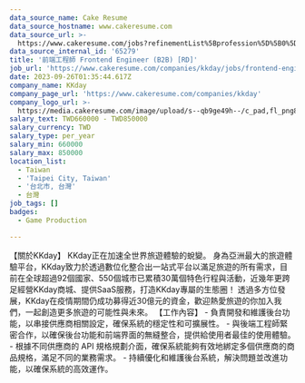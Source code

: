 ```yaml
---
data_source_name: Cake Resume
data_source_hostname: www.cakeresume.com
data_source_url: >-
  https://www.cakeresume.com/jobs?refinementList%5Bprofession%5D%5B0%5D=game-production&range%5Bsalary_range%5D%5Bmin%5D=100000
data_source_internal_id: '65279'
title: '前端工程師 Frontend Engineer (B2B) [RD]'
job_url: 'https://www.cakeresume.com/companies/kkday/jobs/frontend-engineer-b2b-rd'
date: 2023-09-26T01:35:44.617Z
company_name: KKday
company_page_url: 'https://www.cakeresume.com/companies/kkday'
company_logo_url: >-
  https://media.cakeresume.com/image/upload/s--qb9ge49h--/c_pad,fl_png8,h_200,w_200/v1666342333/cmu3q58jezs7zkvpeprv.png
salary_text: TWD660000 - TWD850000
salary_currency: TWD
salary_type: per_year
salary_min: 660000
salary_max: 850000
location_list:
  - Taiwan
  - 'Taipei City, Taiwan'
  - '台北市, 台灣'
  - 台灣
job_tags: []
badges:
  - Game Production

---
```


【關於KKday】 KKday正在加速全世界旅遊體驗的蛻變。 身為亞洲最大的旅遊體驗平台，KKday致力於透過數位化整合出一站式平台以滿足旅遊的所有需求，目前在全球超過92個國家、550個城市已累積30萬個特色行程與活動，近幾年更跨足經營KKday商城、提供SaaS服務，打造KKday專屬的生態圈！ 透過多方位發展，KKday在疫情期間仍成功募得近30億元的資金，歡迎熱愛旅遊的你加入我們，一起創造更多旅遊的可能性與未來。 【工作內容】 - 負責開發和維護後台功能，以串接供應商相關設定，確保系統的穩定性和可擴展性。 - 與後端工程師緊密合作，以確保後台功能和前端界面的無縫整合，提供給使用者最佳的使用體驗。 - 根據不同供應商的 API 規格規劃介面，確保系統能夠有效地綁定多個供應商的商品規格，滿足不同的業務需求。 - 持續優化和維護後台系統，解決問題並改進功能，以確保系統的高效運作。